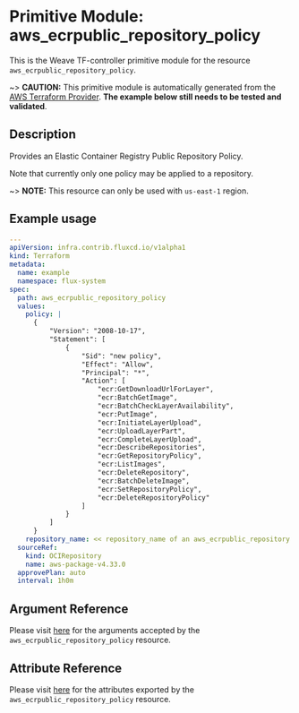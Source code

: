 
# Primitive Module: aws_ecrpublic_repository_policy

This is the Weave TF-controller primitive module for the resource `aws_ecrpublic_repository_policy`.

~> **CAUTION:** This primitive module is automatically generated from the [AWS Terraform Provider](https://registry.terraform.io/providers/hashicorp/aws/latest/docs/resources/ecrpublic_repository_policy). **The example below still needs to be tested and validated**.

## Description

Provides an Elastic Container Registry Public Repository Policy.

Note that currently only one policy may be applied to a repository.

~> **NOTE:** This resource can only be used with `us-east-1` region.

## Example usage

```yaml
---
apiVersion: infra.contrib.fluxcd.io/v1alpha1
kind: Terraform
metadata:
  name: example
  namespace: flux-system
spec:
  path: aws_ecrpublic_repository_policy
  values:
    policy: |
      {
          "Version": "2008-10-17",
          "Statement": [
              {
                  "Sid": "new policy",
                  "Effect": "Allow",
                  "Principal": "*",
                  "Action": [
                      "ecr:GetDownloadUrlForLayer",
                      "ecr:BatchGetImage",
                      "ecr:BatchCheckLayerAvailability",
                      "ecr:PutImage",
                      "ecr:InitiateLayerUpload",
                      "ecr:UploadLayerPart",
                      "ecr:CompleteLayerUpload",
                      "ecr:DescribeRepositories",
                      "ecr:GetRepositoryPolicy",
                      "ecr:ListImages",
                      "ecr:DeleteRepository",
                      "ecr:BatchDeleteImage",
                      "ecr:SetRepositoryPolicy",
                      "ecr:DeleteRepositoryPolicy"
                  ]
              }
          ]
      }
    repository_name: << repository_name of an aws_ecrpublic_repository >>
  sourceRef:
    kind: OCIRepository
    name: aws-package-v4.33.0
  approvePlan: auto
  interval: 1h0m
```

## Argument Reference

Please visit [here](https://registry.terraform.io/providers/hashicorp/aws/latest/docs/resources/ecrpublic_repository_policy#argument-reference) for the arguments accepted by the `aws_ecrpublic_repository_policy` resource.

## Attribute Reference

Please visit [here](https://registry.terraform.io/providers/hashicorp/aws/latest/docs/resources/ecrpublic_repository_policy#attributes-reference) for the attributes exported by the `aws_ecrpublic_repository_policy` resource.
